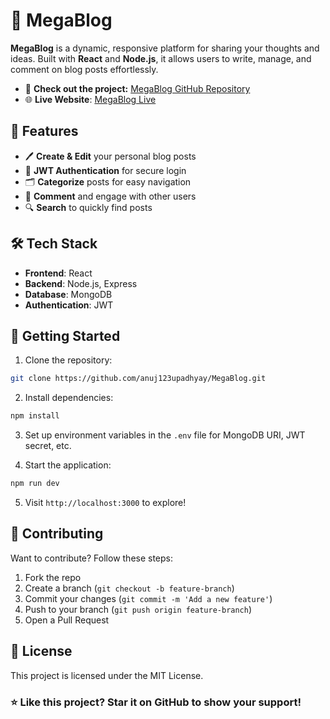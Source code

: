 # 📝 MegaBlog

**MegaBlog** is a dynamic, responsive platform for sharing your thoughts and ideas. Built with **React** and **Node.js**, it allows users to write, manage, and comment on blog posts effortlessly.

- 🔗 **Check out the project:** [MegaBlog GitHub Repository](https://github.com/anuj123upadhyay/MegaBlog)
- 🌐 **Live Website**: [MegaBlog Live](mega-blog-8587.vercel.app/)

## 🌟 Features

- 🖊️ **Create & Edit** your personal blog posts
- 🔑 **JWT Authentication** for secure login
- 🗂️ **Categorize** posts for easy navigation
- 💬 **Comment** and engage with other users
- 🔍 **Search** to quickly find posts

## 🛠️ Tech Stack

- **Frontend**: React
- **Backend**: Node.js, Express
- **Database**: MongoDB
- **Authentication**: JWT

## 🚀 Getting Started

1. Clone the repository:
```bash
git clone https://github.com/anuj123upadhyay/MegaBlog.git
```

2. Install dependencies:

```bash
npm install
```

3. Set up environment variables in the `.env` file for MongoDB URI, JWT secret, etc.

4. Start the application:

```bash
npm run dev
```

5. Visit `http://localhost:3000` to explore!

## 🤝 Contributing
Want to contribute? Follow these steps:

1. Fork the repo
2. Create a branch (`git checkout -b feature-branch`)
3. Commit your changes (`git commit -m 'Add a new feature'`)
4. Push to your branch (`git push origin feature-branch`)
5. Open a Pull Request

## 📜 License
This project is licensed under the MIT License.

### ⭐ Like this project? Star it on GitHub to show your support!
